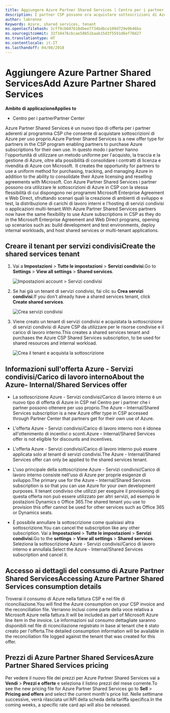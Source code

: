 ```yaml
---
title: Aggiungere Azure Partner Shared Services | Centro per i partner
description: I partner CSP possono ora acquistare sottoscrizioni di Azure per uso proprio.
author: labrenne
Keywords: Azure, shared services, tenant
ms.openlocfilehash: 2cff9cb607618dbee7734bdbce109d729e9646ba
ms.sourcegitcommit: 32f34476cbcae58651baab15d3f5591d6ef70d27
ms.translationtype: HT
ms.contentlocale: it-IT
ms.lasthandoff: 04/08/2018
---
```

# <a name="add-azure-partner-shared-services"></a><span data-ttu-id="f79cf-103">Aggiungere Azure Partner Shared Services</span><span class="sxs-lookup"><span data-stu-id="f79cf-103">Add Azure Partner Shared Services</span></span>

**<span data-ttu-id="f79cf-104">Ambito di applicazione</span><span class="sxs-lookup"><span data-stu-id="f79cf-104">Applies to</span></span>**

-  <span data-ttu-id="f79cf-105">Centro per i partner</span><span class="sxs-lookup"><span data-stu-id="f79cf-105">Partner Center</span></span>

<span data-ttu-id="f79cf-106">Azure Partner Shared Services è un nuovo tipo di offerta per i partner aderenti al programma CSP che consente di acquistare sottoscrizioni di Azure per uso proprio.</span><span class="sxs-lookup"><span data-stu-id="f79cf-106">Azure Partner Shared Services is a new offer type for partners in the CSP program enabling partners to purchase Azure subscriptions for their own use.</span></span><span data-ttu-id="f79cf-107"> In questo modo i partner hanno l'opportunità di utilizzare un metodo uniforme per l'acquisto, la traccia e la gestione di Azure, oltre alla possibilità di consolidare i contratti di licenza e rivendita di Azure con Microsoft.</span><span class="sxs-lookup"><span data-stu-id="f79cf-107">  It creates the opportunity for partners to use a uniform method for purchasing, tracking, and managing Azure in addition to the ability to consolidate their Azure licensing and reselling agreements with Microsoft.</span></span> <span data-ttu-id="f79cf-108">Con Azure Partner Shared Services i partner possono ora utilizzare le sottoscrizioni di Azure in CSP con la stessa flessibilità di cui dispongono nei programmi Microsoft Enterprise Agreement e Web Direct, sfruttando scenari quali la creazione di ambienti di sviluppo e test, la distribuzione di carichi di lavoro interni e l'hosting di servizi condivisi o applicazioni multi-tenant.</span><span class="sxs-lookup"><span data-stu-id="f79cf-108">With Azure Partner Shared Services partners now have the same flexibility to use Azure subscriptions in CSP as they do in the Microsoft Enterprise Agreement and Web Direct programs, opening up scenarios such as:  build development and test environments, deploy internal workloads, and host shared services or multi-tenant applications.</span></span>  

## <a name="create-the-shared-services-tenant"></a><span data-ttu-id="f79cf-109">Creare il tenant per servizi condivisi</span><span class="sxs-lookup"><span data-stu-id="f79cf-109">Create the shared services tenant</span></span>

1. <span data-ttu-id="f79cf-110">Vai a **Impostazioni** > **Tutte le impostazioni** > **Servizi condivisi**.</span><span class="sxs-lookup"><span data-stu-id="f79cf-110">Go to **Settings** > **View all settings** > **Shared services**.</span></span>

    ![**Impostazioni account** > **Servizi condivisi**](images/sharedservices2.png)

2. <span data-ttu-id="f79cf-112">Se hai già un tenant di servizi condivisi, fai clic su **Crea servizi condivisi**.</span><span class="sxs-lookup"><span data-stu-id="f79cf-112">If you don't already have a shared services tenant, click **Create shared services**.</span></span>

    ![Crea servizi condivisi](images/sharedservices3.png)

3. <span data-ttu-id="f79cf-114">Viene creato un tenant di servizi condivisi e acquistata la sottoscrizione di servizi condivisi di Azure CSP da utilizzare per le risorse condivise e il carico di lavoro interno.</span><span class="sxs-lookup"><span data-stu-id="f79cf-114">This creates a shared services tenant and purchases the Azure CSP Shared Services subscription, to be used for shared resources and internal workload.</span></span>

    ![Crea il tenant e acquista la sottoscrizione](images/sharedservices5.png)

## <a name="about-the-azure--internalshared-services-offer"></a><span data-ttu-id="f79cf-116">Informazioni sull'offerta Azure - Servizi condivisi/Carico di lavoro interno</span><span class="sxs-lookup"><span data-stu-id="f79cf-116">About the Azure- Internal/Shared Services offer</span></span>

- <span data-ttu-id="f79cf-117">La sottoscrizione Azure - Servizi condivisi/Carico di lavoro interno è un nuovo tipo di offerta di Azure in CSP nel Centro per i partner che i partner possono ottenere per uso proprio.</span><span class="sxs-lookup"><span data-stu-id="f79cf-117">The Azure – Internal/Shared Services subscription is a new Azure offer type in CSP accessed through Partner Center that partners get for their own use of Azure.</span></span> 

- <span data-ttu-id="f79cf-118">L'offerta Azure - Servizi condivisi/Carico di lavoro interno non è idonea all'ottenimento di incentivi o sconti.</span><span class="sxs-lookup"><span data-stu-id="f79cf-118">Azure – Internal/Shared Services offer is not eligible for discounts and incentives.</span></span>

- <span data-ttu-id="f79cf-119">L'offerta Azure - Servizi condivisi/Carico di lavoro interno può essere applicata solo al tenant di servizi condivisi.</span><span class="sxs-lookup"><span data-stu-id="f79cf-119">The Azure - Internal/Shared Services offer can only be applied to the shared services tenant.</span></span>

- <span data-ttu-id="f79cf-120">L'uso principale della sottoscrizione Azure - Servizi condivisi/Carico di lavoro interno consiste nell'uso di Azure per proprie esigenze di sviluppo.</span><span class="sxs-lookup"><span data-stu-id="f79cf-120">The primary use for the Azure – Internal/Shared Services subscription is so that you can use Azure for your own development purposes.</span></span> <span data-ttu-id="f79cf-121">Il tenant condiviso che utilizzi per eseguire il provisioning di questa offerta non può essere utilizzato per altri servizi, ad esempio le postazioni Dynamics o Office 365.</span><span class="sxs-lookup"><span data-stu-id="f79cf-121">The shared tenant you use to provision this offer cannot be used for other services such as Office 365 or Dynamics seats.</span></span> 

- <span data-ttu-id="f79cf-122">È possibile annullare la sottoscrizione come qualsiasi altra sottoscrizione.</span><span class="sxs-lookup"><span data-stu-id="f79cf-122">You can cancel the subscription like any other subscription.</span></span> <span data-ttu-id="f79cf-123">Vai a **Impostazioni** > **Tutte le impostazioni** > **Servizi condivisi**.</span><span class="sxs-lookup"><span data-stu-id="f79cf-123">Go to the **settings** > **View all settings** > **Shared services**.</span></span> <span data-ttu-id="f79cf-124">Seleziona la sottoscrizione Azure - Servizi condivisi/Carico di lavoro interno e annullala.</span><span class="sxs-lookup"><span data-stu-id="f79cf-124">Select the Azure - Internal/Shared Services subscription and cancel it.</span></span>

## <a name="accessing-azure-partner-shared-services-consumption-details"></a><span data-ttu-id="f79cf-125">Accesso ai dettagli del consumo di Azure Partner Shared Services</span><span class="sxs-lookup"><span data-stu-id="f79cf-125">Accessing Azure Partner Shared Services consumption details</span></span>

<span data-ttu-id="f79cf-126">Troverai il consumo di Azure nella fattura CSP e nel file di riconciliazione.</span><span class="sxs-lookup"><span data-stu-id="f79cf-126">You will find the Azure consumption on your CSP invoice and the reconciliation file.</span></span> <span data-ttu-id="f79cf-127">Verranno inclusi come parte della voce relativa a Microsoft Azure nella fattura.</span><span class="sxs-lookup"><span data-stu-id="f79cf-127">It will be included as part of Microsoft Azure line item in the invoice.</span></span> <span data-ttu-id="f79cf-128">Le informazioni sul consumo dettagliate saranno disponibili nel file di riconciliazione registrato in base al tenant che è stato creato per l'offerta.</span><span class="sxs-lookup"><span data-stu-id="f79cf-128">The detailed consumption information will be available in the reconciliation file logged against the tenant that was created for this offer.</span></span> 

## <a name="azure-partner-shared-services-pricing"></a><span data-ttu-id="f79cf-129">Prezzi di Azure Partner Shared Services</span><span class="sxs-lookup"><span data-stu-id="f79cf-129">Azure Partner Shared Services pricing</span></span>

<span data-ttu-id="f79cf-130">Per vedere il nuovo file dei prezzi per Azure Partner Shared Services vai a **Vendi** > **Prezzi e offerte** e seleziona il listino prezzi del mese corrente.</span><span class="sxs-lookup"><span data-stu-id="f79cf-130">To see the new pricing file for Azure Partner Shared Services go to **Sell** > **Pricing and offers** and select the current month's price list.</span></span> <span data-ttu-id="f79cf-131">Nelle settimane successive, verrà rilasciata un'API della scheda della tariffa specifica.</span><span class="sxs-lookup"><span data-stu-id="f79cf-131">In the coming weeks, a specific rate card api will also be released.</span></span>


